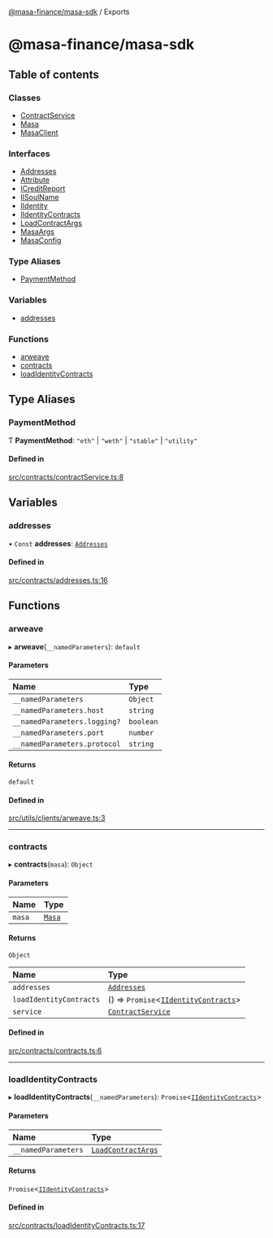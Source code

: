 [@masa-finance/masa-sdk](README.md) / Exports

# @masa-finance/masa-sdk

## Table of contents

### Classes

- [ContractService](classes/ContractService.md)
- [Masa](classes/Masa.md)
- [MasaClient](classes/MasaClient.md)

### Interfaces

- [Addresses](interfaces/Addresses.md)
- [Attribute](interfaces/Attribute.md)
- [ICreditReport](interfaces/ICreditReport.md)
- [IISoulName](interfaces/IISoulName.md)
- [IIdentity](interfaces/IIdentity.md)
- [IIdentityContracts](interfaces/IIdentityContracts.md)
- [LoadContractArgs](interfaces/LoadContractArgs.md)
- [MasaArgs](interfaces/MasaArgs.md)
- [MasaConfig](interfaces/MasaConfig.md)

### Type Aliases

- [PaymentMethod](modules.md#paymentmethod)

### Variables

- [addresses](modules.md#addresses)

### Functions

- [arweave](modules.md#arweave)
- [contracts](modules.md#contracts)
- [loadIdentityContracts](modules.md#loadidentitycontracts)

## Type Aliases

### PaymentMethod

Ƭ **PaymentMethod**: ``"eth"`` \| ``"weth"`` \| ``"stable"`` \| ``"utility"``

#### Defined in

[src/contracts/contractService.ts:8](https://github.com/masa-finance/masa-sdk/blob/6151f86/src/contracts/contractService.ts#L8)

## Variables

### addresses

• `Const` **addresses**: [`Addresses`](interfaces/Addresses.md)

#### Defined in

[src/contracts/addresses.ts:16](https://github.com/masa-finance/masa-sdk/blob/6151f86/src/contracts/addresses.ts#L16)

## Functions

### arweave

▸ **arweave**(`__namedParameters`): `default`

#### Parameters

| Name | Type |
| :------ | :------ |
| `__namedParameters` | `Object` |
| `__namedParameters.host` | `string` |
| `__namedParameters.logging?` | `boolean` |
| `__namedParameters.port` | `number` |
| `__namedParameters.protocol` | `string` |

#### Returns

`default`

#### Defined in

[src/utils/clients/arweave.ts:3](https://github.com/masa-finance/masa-sdk/blob/6151f86/src/utils/clients/arweave.ts#L3)

___

### contracts

▸ **contracts**(`masa`): `Object`

#### Parameters

| Name | Type |
| :------ | :------ |
| `masa` | [`Masa`](classes/Masa.md) |

#### Returns

`Object`

| Name | Type |
| :------ | :------ |
| `addresses` | [`Addresses`](interfaces/Addresses.md) |
| `loadIdentityContracts` | () => `Promise`<[`IIdentityContracts`](interfaces/IIdentityContracts.md)\> |
| `service` | [`ContractService`](classes/ContractService.md) |

#### Defined in

[src/contracts/contracts.ts:6](https://github.com/masa-finance/masa-sdk/blob/6151f86/src/contracts/contracts.ts#L6)

___

### loadIdentityContracts

▸ **loadIdentityContracts**(`__namedParameters`): `Promise`<[`IIdentityContracts`](interfaces/IIdentityContracts.md)\>

#### Parameters

| Name | Type |
| :------ | :------ |
| `__namedParameters` | [`LoadContractArgs`](interfaces/LoadContractArgs.md) |

#### Returns

`Promise`<[`IIdentityContracts`](interfaces/IIdentityContracts.md)\>

#### Defined in

[src/contracts/loadIdentityContracts.ts:17](https://github.com/masa-finance/masa-sdk/blob/6151f86/src/contracts/loadIdentityContracts.ts#L17)
